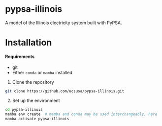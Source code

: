 # pypsa-illinois
A model of the Illinois electricity system built with PyPSA.



# Installation

#### Requirements

* git
* Either `conda` or `mamba` installed

1. Clone the repository

```bash
git clone https://github.com/ucsusa/pypsa-illinois.git
```

2. Set up the environment

```bash
cd pypsa-illinois
mamba env create  # mamba and conda may be used interchangeably, here
mamba activate pypsa-illinois
```

